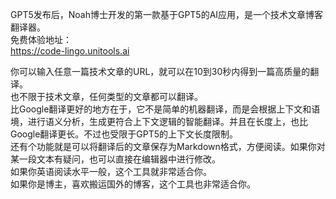 GPT5发布后，Noah博士开发的第一款基于GPT5的AI应用，是一个技术文章博客翻译器。  
免费体验地址：   
https://code-lingo.unitools.ai  

你可以输入任意一篇技术文章的URL，就可以在10到30秒内得到一篇高质量的翻译。  
也不限于技术文章，任何类型的文章都可以翻译。  
比Google翻译更好的地方在于，它不是简单的机器翻译，而是会根据上下文和语境，进行语义分析，生成更符合上下文逻辑的智能翻译。并且在长度上，也比Google翻译更长。不过也受限于GPT5的上下文长度限制。  
还有个功能就是可以将翻译后的文章保存为Markdown格式，方便阅读。如果你对某一段文本有疑问，也可以直接在编辑器中进行修改。  
如果你英语阅读水平一般，这个工具就非常适合你。  
如果你是博主，喜欢搬运国外的博客，这个工具也非常适合你。  
